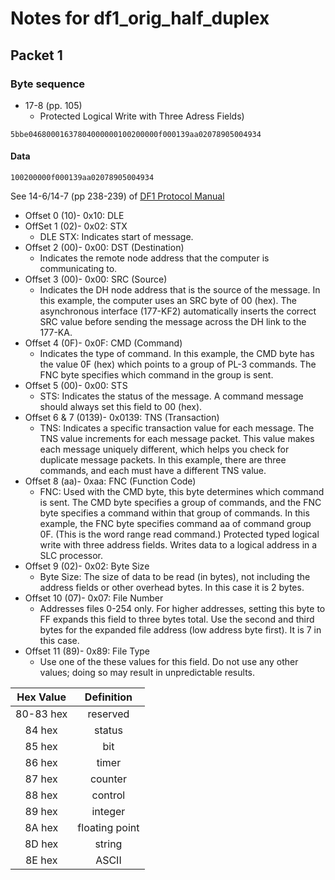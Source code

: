 # Notes for df1_orig_half_duplex

## Packet 1

### Byte sequence 
- 17-8 (pp. 105) 
	- Protected Logical Write with Three Adress Fields)

```
5bbe04680001637804000000100200000f000139aa02078905004934
```
#### Data 

```
100200000f000139aa02078905004934
```

See 14-6/14-7 (pp 238-239) of [DF1 Protocol Manual](https://literature.rockwellautomation.com/idc/groups/literature/documents/rm/1770-rm516_-en-p.pdf)

- Offset 0 (10)- 0x10: DLE
- OffSet 1 (02)- 0x02: STX
	- DLE STX: Indicates start of message. 
- Offset 2 (00)- 0x00: DST (Destination)
	- Indicates the remote node address that the computer is communicating to.
- Offset 3 (00)- 0x00: SRC (Source)
	- Indicates the DH node address that is the source of the message. In this example, the computer uses an
SRC byte of 00 (hex). The asynchronous interface (177-KF2) automatically inserts the correct SRC value
before sending the message across the DH link to the 177-KA.
- Offset 4 (0F)- 0x0F: CMD (Command)
	- Indicates the type of command. In this example, the CMD byte has the value 0F (hex) which points to a
group of PL-3 commands. The FNC byte specifies which command in the group is sent.
- Offset 5 (00)- 0x00: STS 
	- STS: Indicates the status of the message. A command message should always set this field to 00 (hex).
- Offset 6 & 7 (0139)- 0x0139: TNS (Transaction)
	- TNS: Indicates a specific transaction value for each message. The TNS value increments for each message
packet. This value makes each message uniquely different, which helps you check for duplicate message
packets. In this example, there are three commands, and each must have a different TNS value.
- Offset 8 (aa)- 0xaa: FNC (Function Code)
	- FNC: Used with the CMD byte, this byte determines which command is sent. The CMD byte specifies a group of
commands, and the FNC byte specifies a command within that group of commands. In this example,
the FNC byte specifies command aa of command group 0F. (This is the word range read command.) Protected typed logical write with three address fields. Writes data to a logical address in a SLC processor.
- Offset 9 (02)- 0x02: Byte Size
	- Byte Size: The size of data to be read (in bytes), not including the address fields
or other overhead bytes. In this case it is 2 bytes. 
- Offset 10 (07)- 0x07: File Number
	- Addresses files 0-254 only. For higher addresses, setting this byte to FF expands this field to three bytes total. Use the second and third bytes for the expanded file address (low address byte first). It is 7 in this case.
- Offset 11 (89)- 0x89: File Type
	- Use one of the these values for this field. Do not use any other values; doing so may result in unpredictable results.
	

|Hex Value|Definition|
|:-----:|:------:|
|80-83 hex| reserved|
|84 hex| status|
|85 hex| bit|
|86 hex| timer|
|87 hex| counter|
|88 hex| control|
|89 hex| integer|
|8A hex| floating point|
|8D hex| string|
|8E hex| ASCII|
